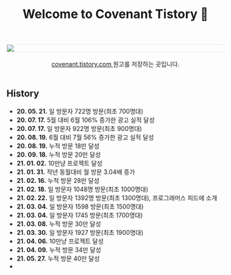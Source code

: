 
<h1 align="center"> Welcome to Covenant Tistory  👋</h1>

<br />

<br />
<img src="./img/main.png?raw=true" align="center" style="display: block; margin: 0px auto; display: block; height: auto; border:1px solid #eaeaea; padding: 0px;" width="" >
<br />

<div align=center>
  <a href="https://covenant.tistory.com/"> covenant.tistory.com </a> 원고를 저장하는 곳입니다.
</div>

<br />

## History

- __20. 05. 21.__ 일 방문자 722명 방문(최초 700명대)
- __20. 07. 17.__ 5월 대비 6월 106% 증가한 광고 실적 달성
- __20. 07. 17.__ 일 방문자 922명 방문(최초 900명대)
- __20. 08. 19.__ 6월 대비 7월 56% 증가한 광고 실적 달성
- __20. 08. 19.__ 누적 방문 18만 달성
- __20. 09. 18.__ 누적 방문 20만 달성
- __21. 01. 02.__ 10만냥 프로젝트 달성
- __21. 01. 31.__ 작년 동월대비 월 방문 3.04배 증가
- __21. 02. 16.__ 누적 방문 28만 달성
- __21. 02. 18.__ 일 방문자 1048명 방문(최초 1000명대)
- __21. 02. 22.__ 일 방문자 1392명 방문(최초 1300명대), 프로그래머스 피드에 소개
- __21. 03. 04.__ 일 방문자 1598 방문(최초 1500명대)
- __21. 03. 04.__ 일 방문자 1745 방문(최초 1700명대)
- __21. 03. 08.__ 누적 방문 30만 달성
- __21. 03. 30.__ 일 방문자 1927 방문(최초 1900명대)
- __21. 04. 06.__ 10만냥 프로젝트 달성
- __21. 04. 09.__ 누적 방문 34만 달성
- __21. 05. 27.__ 누적 방문 40만 달성
- 
<br />

<!-- 
<br />
<img src="./img/list.PNG?raw=true" align="center" style="display: block; margin: 0px auto; display: block; height: auto; border:1px solid #eaeaea; padding: 0px;" width="" >
<br />

- 올해 2월과 5월을 비교했을 때 2.2배 방문자수가 증가했습니다. 

-->
